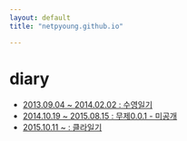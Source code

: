 ```yaml
---
layout: default
title: "netpyoung.github.io"

---
```


# diary

* [2013.09.04 ~ 2014.02.02 : 수영일기 ](swim_20130904)
* [2014.10.19 ~ 2015.08.15 : 무제0.0.1 - 미공개]()
* [2015.10.11 ~ : 클라일기](clarinet_20150826)
